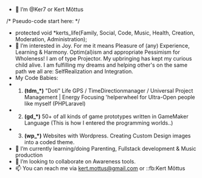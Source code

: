 - 👋 I’m @Ker7 or Kert Mõttus

/* Pseudo-code start here: */
- protected void *kerts_life(Family, Social, Code, Music, Health, Creation, Moderation, Administration);
- 👀 I’m interested in Joy. For me it means Pleasure of (any) Experience, Learning & Harmony.
      Optim(al)ism and appropriate Pessimism for Wholeness!
      I am of type Projector. My upbringing has kept my curious child alive.
      I am fulfilling my dreams and helping other's on the same path we all are: SelfRealization and Integration.
-    My Code Babies:
-    1) **(tdm_*)** "Doti" Life GPS / TimeDirectionmanager / Universal Project Management | Energy Focusing 'helperwheel for Ultra-Open people like myself (PHPLaravel)
-    2) **(gd_*)** 50+ of all kinds of game prototypes written in GameMaker Language (This is how I entered the programming worlds..)
-    3) **(wp_*)** Websites with Wordpress. Creating Custom Design images into a coded theme.
- 🌱 I’m currently learning/doing Parenting, Fullstack development & Music production
- 💞️ I’m looking to collaborate on Awareness tools.
- 📫 You can reach me via kert.mottus@gmail.com or ::fb:Kert Mõttus
